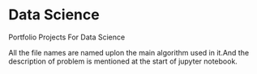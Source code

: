 # Data Science 
Portfolio Projects For Data Science

All the file names are named uplon the main algorithm used in it.And the description of problem is mentioned at the start of jupyter notebook.
